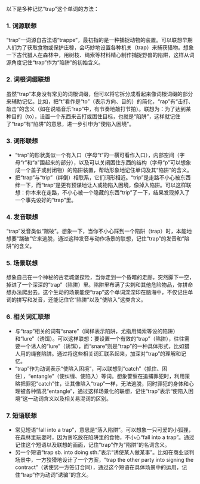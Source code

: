 以下是多种记忆“trap”这个单词的方法：
### 1. 词源联想
“trap”一词源自古法语“trappe”，最初指的是一种捕捉动物的装置。可以联想早期人们为了获取食物或保护庄稼，会巧妙地设置各种机关（trap）来捕获猎物。想象一下古代猎人在森林中，用树枝、绳索等材料精心制作捕捉野兽的陷阱，这样从词源角度记住“trap”作为“陷阱”的初始含义。 

### 2. 词根词缀联想
虽然“trap”本身没有常见的词根词缀，但可以将它拆分成看起来像词根词缀的部分来辅助记忆。比如，把“t”看作是“to”（表示方向、目的）的简化，“rap”有“击打、敲击”的含义（如在说唱音乐“rap”中，有节奏地敲打节拍）。联想为：为了达到某种目的（to），设置一个东西来击打或困住目标，也就是“陷阱”，这样就记住了“trap”有“陷阱”的意思，进一步引申为“使陷入困境”。 

### 3. 词形联想
 - “trap”的形状类似一个有入口（字母“t”的一横可看作入口），内部空间（字母“r”和“a”围起来的部分），以及可以关闭困住东西的结构（字母“p”可以想象成一个盖子或封闭物）的陷阱装置，帮助形象地记住单词及其“陷阱”的含义。 
 - 把“trap”与“trip”（绊倒）相联系，它们词形相近。“trip”是走路不小心被东西绊一下，而“trap”是更有预谋地让人或物陷入困境，像掉入陷阱。可以这样联想：你本来在走路，不小心被一个隐藏的东西“trip”了一下，结果发现掉入了一个事先设好的“trap”里。 

### 4. 发音联想
“trap”发音类似“踹破”。想象一下，当你不小心踩到一个陷阱（trap）时，本能地想要“踹破”它来逃脱，通过这种发音与动作场景的联想，记住“trap”的发音和“陷阱”的含义。 

### 5. 场景联想
想象自己在一个神秘的古老城堡探险，当你走到一个昏暗的走廊，突然脚下一空，掉进了一个深深的“trap”（陷阱）里。陷阱里布满了尖刺和其他危险物品，你拼命想办法爬出去。这个生动的场景能使“trap”这个单词深深印在脑海中，不仅记住单词的拼写和发音，还能记住它“陷阱”以及“使陷入”这类含义。 

### 6. 相关词汇联想
 - 与“trap”相关的词有“snare”（同样表示陷阱，尤指用绳索等设的陷阱）和“lure”（诱饵）。可以这样联想：要设置一个有效的“trap”（陷阱），往往需要一个诱人的“lure”（诱饵），而“snare”则是“trap”的一种具体形式，比如猎人用的绳套陷阱。通过将这些相关词汇联系起来，加深对“trap”的理解和记忆。 
 - “trap”作为动词表示“使陷入困境”，可以联想到“catch”（抓住、困住），“entangle”（使纠缠、使陷入）等词。想象警察在追捕罪犯时，利用策略把罪犯“catch”住，让其像陷入“trap”一样，无法逃脱，同时罪犯的身体和心理被各种情况“entangle”，通过这样场景化的联想，记住“trap”表示“使陷入困境”这一动词含义以及相关易混词的区别。 

### 7. 短语联想
 - 常见短语“fall into a trap”，意思是“落入陷阱”。可以想象一只可爱的小狐狸，在森林里玩耍时，因为贪吃放在陷阱里的食物，不小心“fall into a trap”。通过记住这个短语以及联想的画面，记住“trap”作为“陷阱”的名词含义。 
 - 另一个短语“trap sb. into doing sth.”表示“诱使某人做某事”。比如在商业谈判场景中，一方狡猾地设计了一个方案，“trap the other party into signing the contract”（诱使另一方签订合同），通过这个短语在具体场景中的运用，记住“trap”作为动词“诱骗”的含义。 